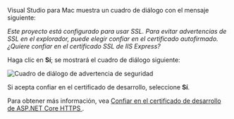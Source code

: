 Visual Studio para Mac muestra un cuadro de diálogo con el mensaje siguiente:

*Este proyecto está configurado para usar SSL. Para evitar advertencias de SSL en el explorador, puede elegir confiar en el certificado autofirmado. ¿Quiere confiar en el certificado SSL de IIS Express?*

Haga clic en **Sí**; se mostrará el cuadro de diálogo siguiente:

![Cuadro de diálogo de advertencia de seguridad](~/getting-started/_static/cert.png)

Si acepta confiar en el certificado de desarrollo, seleccione **Sí**.

Para obtener más información, vea [Confiar en el certificado de desarrollo de ASP.NET Core HTTPS ](xref:security/enforcing-ssl#trust-the-aspnet-core-https-development-certificate-on-windows-and-macos).